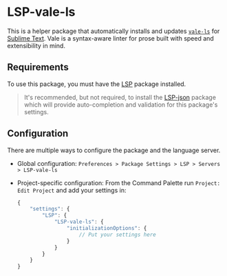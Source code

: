 # LSP-vale-ls

This is a helper package that automatically installs and updates [`vale-ls`][1] for [Sublime Text][4]. Vale is a syntax-aware linter for prose built with speed and extensibility in mind.

## Requirements

To use this package, you must have the [LSP][3] package installed.

> It's recommended, but not required, to install the [LSP-json][2] package which will provide auto-completion and validation for this package's settings.

## Configuration

There are multiple ways to configure the package and the language server.

- Global configuration: `Preferences > Package Settings > LSP > Servers > LSP-vale-ls`
- Project-specific configuration:
  From the Command Palette run `Project: Edit Project` and add your settings in:

    ```js
    {
        "settings": {
            "LSP": {
                "LSP-vale-ls": {
                    "initializationOptions": {
                        // Put your settings here
                    }
                }
            }
        }
    }
    ```

[1]: https://github.com/errata-ai/vale-ls
[2]: https://packagecontrol.io/packages/LSP-json
[3]: https://packagecontrol.io/packages/LSP
[4]: https://www.sublimetext.com/